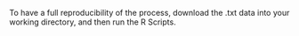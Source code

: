 To have a full reproducibility of the process, download the .txt data into your working directory, and then run the R Scripts.
